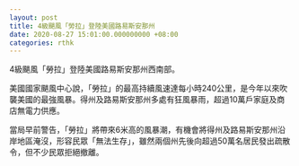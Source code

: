 ```yaml
---
layout: post
title: 4級颶風「勞拉」登陸美國路易斯安那州
date: 2020-08-27 15:01:00.000000000 +08:00
categories: rthk
---
```


4級颶風「勞拉」登陸美國路易斯安那州西南部。

美國國家颶風中心說，「勞拉」的最高持續風速達每小時240公里，是今年以來吹襲美國的最強風暴。得州及路易斯安那州多處有狂風暴雨，超過10萬戶家庭及商店無電力供應。

當局早前警告，「勞拉」將帶來6米高的風暴潮，有機會將得州及路易斯安那州沿岸地區淹沒，形容民眾「無法生存」，雖然兩個州先後向超過50萬名居民發出疏散令，但不少民眾拒絕撤離。
